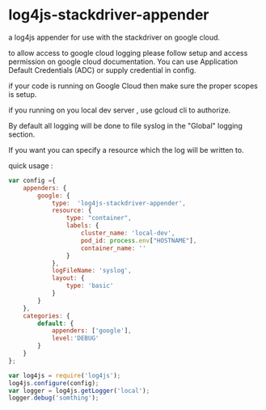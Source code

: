 # log4js-stackdriver-appender
a log4js appender for use with the stackdriver on google cloud.

to allow access to google cloud logging please follow setup and access permission on google cloud  documentation.
You can use Application Default Credentials (ADC) or supply credential in config.

if your code is running on Google Cloud then make sure the proper scopes is setup.

if you running on you local dev server , use gcloud cli to authorize.

By default all logging will be done to file syslog in the "Global" logging section.

If you want you can specify a resource which the log will be written to.


quick usage :
```js
var config ={
    appenders: {
        google: {
            type:  'log4js-stackdriver-appender',
            resource: {
                type: "container",
                labels: {
                    cluster_name: 'local-dev',
                    pod_id: process.env["HOSTNAME"],
                    container_name: ''
                }
            },
            logFileName: 'syslog',
            layout: {
                type: 'basic'
            }
        }
    },
    categories: {
        default: {
            appenders: ['google'],
            level:'DEBUG'
        }
    }
};

var log4js = require('log4js');
log4js.configure(config);
var logger = log4js.getLogger('local');
logger.debug('somthing');
```